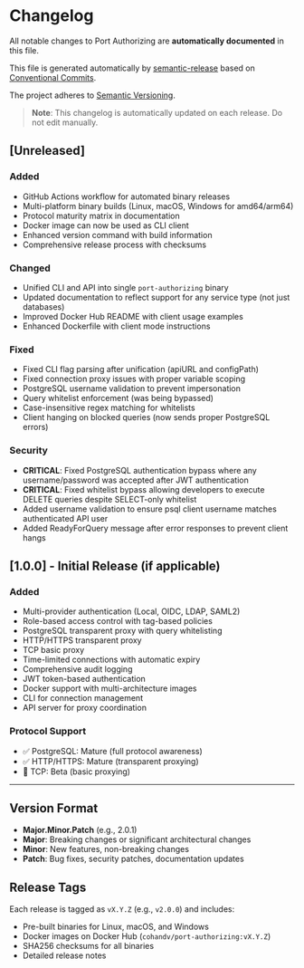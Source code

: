 # Changelog

All notable changes to Port Authorizing are **automatically documented** in this file.

This file is generated automatically by [semantic-release](https://github.com/semantic-release/semantic-release) based on [Conventional Commits](https://www.conventionalcommits.org/).

The project adheres to [Semantic Versioning](https://semver.org/spec/v2.0.0.html).

> **Note**: This changelog is automatically updated on each release. Do not edit manually.

## [Unreleased]

### Added
- GitHub Actions workflow for automated binary releases
- Multi-platform binary builds (Linux, macOS, Windows for amd64/arm64)
- Protocol maturity matrix in documentation
- Docker image can now be used as CLI client
- Enhanced version command with build information
- Comprehensive release process with checksums

### Changed
- Unified CLI and API into single `port-authorizing` binary
- Updated documentation to reflect support for any service type (not just databases)
- Improved Docker Hub README with client usage examples
- Enhanced Dockerfile with client mode instructions

### Fixed
- Fixed CLI flag parsing after unification (apiURL and configPath)
- Fixed connection proxy issues with proper variable scoping
- PostgreSQL username validation to prevent impersonation
- Query whitelist enforcement (was being bypassed)
- Case-insensitive regex matching for whitelists
- Client hanging on blocked queries (now sends proper PostgreSQL errors)

### Security
- **CRITICAL**: Fixed PostgreSQL authentication bypass where any username/password was accepted after JWT authentication
- **CRITICAL**: Fixed whitelist bypass allowing developers to execute DELETE queries despite SELECT-only whitelist
- Added username validation to ensure psql client username matches authenticated API user
- Added ReadyForQuery message after error responses to prevent client hangs

## [1.0.0] - Initial Release (if applicable)

### Added
- Multi-provider authentication (Local, OIDC, LDAP, SAML2)
- Role-based access control with tag-based policies
- PostgreSQL transparent proxy with query whitelisting
- HTTP/HTTPS transparent proxy
- TCP basic proxy
- Time-limited connections with automatic expiry
- Comprehensive audit logging
- JWT token-based authentication
- Docker support with multi-architecture images
- CLI for connection management
- API server for proxy coordination

### Protocol Support
- ✅ PostgreSQL: Mature (full protocol awareness)
- ✅ HTTP/HTTPS: Mature (transparent proxying)
- 🚧 TCP: Beta (basic proxying)

---

## Version Format

- **Major.Minor.Patch** (e.g., 2.0.1)
- **Major**: Breaking changes or significant architectural changes
- **Minor**: New features, non-breaking changes
- **Patch**: Bug fixes, security patches, documentation updates

## Release Tags

Each release is tagged as `vX.Y.Z` (e.g., `v2.0.0`) and includes:
- Pre-built binaries for Linux, macOS, and Windows
- Docker images on Docker Hub (`cohandv/port-authorizing:vX.Y.Z`)
- SHA256 checksums for all binaries
- Detailed release notes
